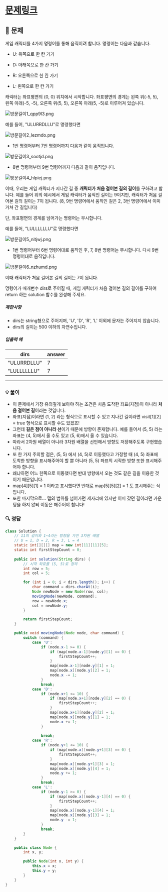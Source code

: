 # [문제링크](https://school.programmers.co.kr/learn/courses/30/lessons/49994)

## 📝 문제

게임 캐릭터를 4가지 명령어를 통해 움직이려 합니다. 명령어는 다음과 같습니다.

- U: 위쪽으로 한 칸 가기
    
- D: 아래쪽으로 한 칸 가기
    
- R: 오른쪽으로 한 칸 가기
    
- L: 왼쪽으로 한 칸 가기
    

캐릭터는 좌표평면의 (0, 0) 위치에서 시작합니다. 좌표평면의 경계는 왼쪽 위(-5, 5), 왼쪽 아래(-5, -5), 오른쪽 위(5, 5), 오른쪽 아래(5, -5)로 이루어져 있습니다.

![방문길이1_qpp9l3.png](https://grepp-programmers.s3.ap-northeast-2.amazonaws.com/files/production/ace0e7bc-9092-4b95-9bfb-3a55a2aa780e/%E1%84%87%E1%85%A1%E1%86%BC%E1%84%86%E1%85%AE%E1%86%AB%E1%84%80%E1%85%B5%E1%86%AF%E1%84%8B%E1%85%B51_qpp9l3.png)

예를 들어, "ULURRDLLU"로 명령했다면

![방문길이2_lezmdo.png](https://grepp-programmers.s3.ap-northeast-2.amazonaws.com/files/production/668c7458-e184-472d-9d32-f5d2acca759a/%E1%84%87%E1%85%A1%E1%86%BC%E1%84%86%E1%85%AE%E1%86%AB%E1%84%80%E1%85%B5%E1%86%AF%E1%84%8B%E1%85%B52_lezmdo.png)

- 1번 명령어부터 7번 명령어까지 다음과 같이 움직입니다.

![방문길이3_sootjd.png](https://grepp-programmers.s3.ap-northeast-2.amazonaws.com/files/production/08558e36-d667-4160-bfec-b754c78a7d85/%E1%84%87%E1%85%A1%E1%86%BC%E1%84%86%E1%85%AE%E1%86%AB%E1%84%80%E1%85%B5%E1%86%AF%E1%84%8B%E1%85%B53_sootjd.png)

- 8번 명령어부터 9번 명령어까지 다음과 같이 움직입니다.

![방문길이4_hlpiej.png](https://grepp-programmers.s3.ap-northeast-2.amazonaws.com/files/production/a52af28e-5835-438b-9f40-5467ebf9bf03/%E1%84%87%E1%85%A1%E1%86%BC%E1%84%86%E1%85%AE%E1%86%AB%E1%84%80%E1%85%B5%E1%86%AF%E1%84%8B%E1%85%B54_hlpiej.png)

이때, 우리는 게임 캐릭터가 지나간 길 중 **캐릭터가 처음 걸어본 길의 길이**를 구하려고 합니다. 예를 들어 위의 예시에서 게임 캐릭터가 움직인 길이는 9이지만, 캐릭터가 처음 걸어본 길의 길이는 7이 됩니다. (8, 9번 명령어에서 움직인 길은 2, 3번 명령어에서 이미 거쳐 간 길입니다)

단, 좌표평면의 경계를 넘어가는 명령어는 무시합니다.

예를 들어, "LULLLLLLU"로 명령했다면

![방문길이5_nitjwj.png](https://grepp-programmers.s3.ap-northeast-2.amazonaws.com/files/production/f631f005-f8de-4392-a76c-a9ef64b6de08/%E1%84%87%E1%85%A1%E1%86%BC%E1%84%86%E1%85%AE%E1%86%AB%E1%84%80%E1%85%B5%E1%86%AF%E1%84%8B%E1%85%B55_nitjwj.png)

- 1번 명령어부터 6번 명령어대로 움직인 후, 7, 8번 명령어는 무시합니다. 다시 9번 명령어대로 움직입니다.

![방문길이6_nzhumd.png](https://grepp-programmers.s3.ap-northeast-2.amazonaws.com/files/production/35e62f0a-43c6-4142-bec6-6d28fbc57216/%E1%84%87%E1%85%A1%E1%86%BC%E1%84%86%E1%85%AE%E1%86%AB%E1%84%80%E1%85%B5%E1%86%AF%E1%84%8B%E1%85%B56_nzhumd.png)

이때 캐릭터가 처음 걸어본 길의 길이는 7이 됩니다.

명령어가 매개변수 dirs로 주어질 때, 게임 캐릭터가 처음 걸어본 길의 길이를 구하여 return 하는 solution 함수를 완성해 주세요.

##### 제한사항

- dirs는 string형으로 주어지며, 'U', 'D', 'R', 'L' 이외에 문자는 주어지지 않습니다.
- dirs의 길이는 500 이하의 자연수입니다.

##### 입출력 예

|dirs|answer|
|---|---|
|"ULURRDLLU"|7|
|"LULLLLLLU"|7|

---

### 💡 풀이

- 이 문제에서 가장 유의깊게 보아야 하는 조건은 처음 도착한 좌표(지점)이 아니라 **처음 걸어본 길**이라는 것입니다.
- 좌표(지점)이라면 (1, 2) 라는 형식으로 표시할 수 있고 지나간 길이라면 visit\[1\]\[2\] = true 형식으로 표시할 수도 있겠죠!
- 그런데 **길은 점이 아니라 선**이기 때문에 방향이 존재합니다. 예를 들어서 (5, 5) 라는 좌표는 (4, 5)에서 올 수도 있고 (5, 6)에서 올 수 있습니다.
- 따라서 2차원 배열이 아니라 3차원 배열을 선언해서 방향도 저장해주도록 구현했습니다.
- 또 한 가지 주의할 점은, (5, 5) 에서 (4, 5)로 이동했다고 가정할 때 (4, 5) 좌표에 도착한 방향을 표시해주어야 할 뿐 아니라 (5, 5) 좌표의 시작한 방향 또한 표시해주어야 합니다. 
- 왜냐하면 어느 한쪽으로 이동했다면 반대 방향에서 오는 것도 같은 길을 이용한 것이기 때문입니다.
- map\[4\]\[5\]\[1\] = 1 이라고 표시했다면 반대로 map\[5\]\[5]\[2\] = 1 도 표시해주는 식입니다.
- 또한 마지막으로... 맵의 범위를 넘어가면 제자리에 있지만 이미 갔던 길이라면 카운팅을 하지 않되 이동은 해주어야 합니다!


### 🔍 정답

```java
class Solution {
	// 11의 길이와 1~4라는 방향을 가진 3차원 배열
    // U = 1, D = 2, R = 3, L = 4
    static int[][][] map = new int[11][11][5];
    static int firstStepCount = 0;
    
    public int solution(String dirs) {
	    // 시작 좌표를 (5, 5)로 정의
        int row = 5;
        int col = 5;

        for (int i = 0; i < dirs.length(); i++) {
            char command = dirs.charAt(i);
            Node newNode = new Node(row, col);
            movingNode(newNode, command);
            row = newNode.x;
            col = newNode.y;
        }

        return firstStepCount;
    }

    public void movingNode(Node node, char command) {
        switch (command) {
            case 'U':
                if (node.x-1 >= 0) {
                    if (map[node.x-1][node.y][1] == 0) {
                        firstStepCount++;
                    }
                    map[node.x-1][node.y][1] = 1;
                    map[node.x][node.y][2] = 1;
                    node.x -= 1;
                }        
                break;
            case 'D':
                if (node.x+1 <= 10) {
                    if (map[node.x+1][node.y][2] == 0) {
                        firstStepCount++;
                    }
                    map[node.x+1][node.y][2] = 1;
                    map[node.x][node.y][1] = 1;
                    node.x += 1;
                }
                
                break;
            case 'R':
                if (node.y+1 <= 10) {
                    if (map[node.x][node.y+1][3] == 0) {
                        firstStepCount++;
                    }
                    map[node.x][node.y+1][3] = 1;
                    map[node.x][node.y][4] = 1; 
                    node.y += 1;
                }
                break;
            case 'L':
                if (node.y-1 >= 0) {
                    if (map[node.x][node.y-1][4] == 0) {
                        firstStepCount++;
                    }
                    map[node.x][node.y-1][4] = 1;
                    map[node.x][node.y][3] = 1;
                    node.y -= 1;
                }       
                break;
        }
    }

    public class Node {
        int x, y;

        public Node(int x, int y) {
            this.x = x;
            this.y = y;
        }
    }
}
```